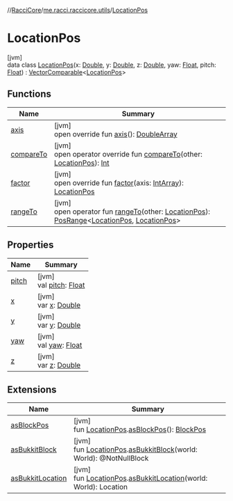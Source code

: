 //[RacciCore](../../../index.md)/[me.racci.raccicore.utils](../index.md)/[LocationPos](index.md)

# LocationPos

[jvm]\
data class [LocationPos](index.md)(x: [Double](https://kotlinlang.org/api/latest/jvm/stdlib/kotlin/-double/index.html), y: [Double](https://kotlinlang.org/api/latest/jvm/stdlib/kotlin/-double/index.html), z: [Double](https://kotlinlang.org/api/latest/jvm/stdlib/kotlin/-double/index.html), yaw: [Float](https://kotlinlang.org/api/latest/jvm/stdlib/kotlin/-float/index.html), pitch: [Float](https://kotlinlang.org/api/latest/jvm/stdlib/kotlin/-float/index.html)) : [VectorComparable](../-vector-comparable/index.md)&lt;[LocationPos](index.md)&gt;

## Functions

| Name | Summary |
|---|---|
| [axis](axis.md) | [jvm]<br>open override fun [axis](axis.md)(): [DoubleArray](https://kotlinlang.org/api/latest/jvm/stdlib/kotlin/-double-array/index.html) |
| [compareTo](index.md#-1818978705%2FFunctions%2F-1216412040) | [jvm]<br>open operator override fun [compareTo](index.md#-1818978705%2FFunctions%2F-1216412040)(other: [LocationPos](index.md)): [Int](https://kotlinlang.org/api/latest/jvm/stdlib/kotlin/-int/index.html) |
| [factor](factor.md) | [jvm]<br>open override fun [factor](factor.md)(axis: [IntArray](https://kotlinlang.org/api/latest/jvm/stdlib/kotlin/-int-array/index.html)): [LocationPos](index.md) |
| [rangeTo](index.md#1222944855%2FFunctions%2F-1216412040) | [jvm]<br>open operator fun [rangeTo](index.md#1222944855%2FFunctions%2F-1216412040)(other: [LocationPos](index.md)): [PosRange](../-pos-range/index.md)&lt;[LocationPos](index.md), [LocationPos](index.md)&gt; |

## Properties

| Name | Summary |
|---|---|
| [pitch](pitch.md) | [jvm]<br>val [pitch](pitch.md): [Float](https://kotlinlang.org/api/latest/jvm/stdlib/kotlin/-float/index.html) |
| [x](x.md) | [jvm]<br>var [x](x.md): [Double](https://kotlinlang.org/api/latest/jvm/stdlib/kotlin/-double/index.html) |
| [y](y.md) | [jvm]<br>var [y](y.md): [Double](https://kotlinlang.org/api/latest/jvm/stdlib/kotlin/-double/index.html) |
| [yaw](yaw.md) | [jvm]<br>val [yaw](yaw.md): [Float](https://kotlinlang.org/api/latest/jvm/stdlib/kotlin/-float/index.html) |
| [z](z.md) | [jvm]<br>var [z](z.md): [Double](https://kotlinlang.org/api/latest/jvm/stdlib/kotlin/-double/index.html) |

## Extensions

| Name | Summary |
|---|---|
| [asBlockPos](../as-block-pos.md) | [jvm]<br>fun [LocationPos](index.md).[asBlockPos](../as-block-pos.md)(): [BlockPos](../-block-pos/index.md) |
| [asBukkitBlock](../as-bukkit-block.md) | [jvm]<br>fun [LocationPos](index.md).[asBukkitBlock](../as-bukkit-block.md)(world: World): @NotNullBlock |
| [asBukkitLocation](../as-bukkit-location.md) | [jvm]<br>fun [LocationPos](index.md).[asBukkitLocation](../as-bukkit-location.md)(world: World): Location |

